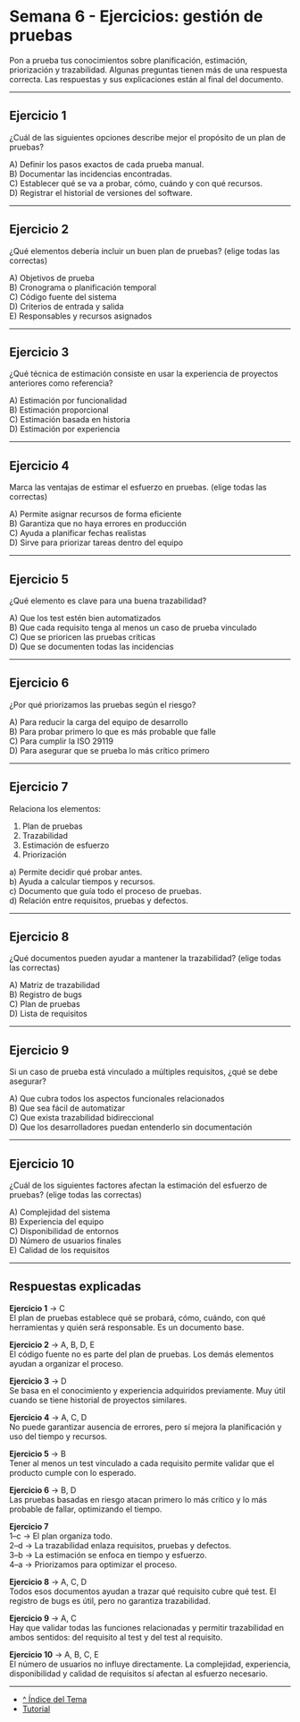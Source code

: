 # Semana 6 - Ejercicios: gestión de pruebas

Pon a prueba tus conocimientos sobre planificación, estimación, priorización y trazabilidad. Algunas preguntas tienen más de una respuesta correcta. Las respuestas y sus explicaciones están al final del documento.

---

## Ejercicio 1

¿Cuál de las siguientes opciones describe mejor el propósito de un plan de pruebas?

A) Definir los pasos exactos de cada prueba manual.  
B) Documentar las incidencias encontradas.  
C) Establecer qué se va a probar, cómo, cuándo y con qué recursos.  
D) Registrar el historial de versiones del software.

---

## Ejercicio 2

¿Qué elementos debería incluir un buen plan de pruebas? (elige todas las correctas)

A) Objetivos de prueba  
B) Cronograma o planificación temporal  
C) Código fuente del sistema  
D) Criterios de entrada y salida  
E) Responsables y recursos asignados

---

## Ejercicio 3

¿Qué técnica de estimación consiste en usar la experiencia de proyectos anteriores como referencia?

A) Estimación por funcionalidad  
B) Estimación proporcional  
C) Estimación basada en historia  
D) Estimación por experiencia

---

## Ejercicio 4

Marca las ventajas de estimar el esfuerzo en pruebas. (elige todas las correctas)

A) Permite asignar recursos de forma eficiente  
B) Garantiza que no haya errores en producción  
C) Ayuda a planificar fechas realistas  
D) Sirve para priorizar tareas dentro del equipo

---

## Ejercicio 5

¿Qué elemento es clave para una buena trazabilidad?

A) Que los test estén bien automatizados  
B) Que cada requisito tenga al menos un caso de prueba vinculado  
C) Que se prioricen las pruebas críticas  
D) Que se documenten todas las incidencias

---

## Ejercicio 6

¿Por qué priorizamos las pruebas según el riesgo?

A) Para reducir la carga del equipo de desarrollo  
B) Para probar primero lo que es más probable que falle  
C) Para cumplir la ISO 29119  
D) Para asegurar que se prueba lo más crítico primero

---

## Ejercicio 7

Relaciona los elementos:

1. Plan de pruebas  
2. Trazabilidad  
3. Estimación de esfuerzo  
4. Priorización  

a) Permite decidir qué probar antes.  
b) Ayuda a calcular tiempos y recursos.  
c) Documento que guía todo el proceso de pruebas.  
d) Relación entre requisitos, pruebas y defectos.

---

## Ejercicio 8

¿Qué documentos pueden ayudar a mantener la trazabilidad? (elige todas las correctas)

A) Matriz de trazabilidad  
B) Registro de bugs  
C) Plan de pruebas  
D) Lista de requisitos

---

## Ejercicio 9

Si un caso de prueba está vinculado a múltiples requisitos, ¿qué se debe asegurar?

A) Que cubra todos los aspectos funcionales relacionados  
B) Que sea fácil de automatizar  
C) Que exista trazabilidad bidireccional  
D) Que los desarrolladores puedan entenderlo sin documentación

---

## Ejercicio 10

¿Cuál de los siguientes factores afectan la estimación del esfuerzo de pruebas? (elige todas las correctas)

A) Complejidad del sistema  
B) Experiencia del equipo  
C) Disponibilidad de entornos  
D) Número de usuarios finales  
E) Calidad de los requisitos

---

## Respuestas explicadas

**Ejercicio 1** → C  
El plan de pruebas establece qué se probará, cómo, cuándo, con qué herramientas y quién será responsable. Es un documento base.

**Ejercicio 2** → A, B, D, E  
El código fuente no es parte del plan de pruebas. Los demás elementos ayudan a organizar el proceso.

**Ejercicio 3** → D  
Se basa en el conocimiento y experiencia adquiridos previamente. Muy útil cuando se tiene historial de proyectos similares.

**Ejercicio 4** → A, C, D  
No puede garantizar ausencia de errores, pero sí mejora la planificación y uso del tiempo y recursos.

**Ejercicio 5** → B  
Tener al menos un test vinculado a cada requisito permite validar que el producto cumple con lo esperado.

**Ejercicio 6** → B, D  
Las pruebas basadas en riesgo atacan primero lo más crítico y lo más probable de fallar, optimizando el tiempo.

**Ejercicio 7**  
1–c → El plan organiza todo.  
2–d → La trazabilidad enlaza requisitos, pruebas y defectos.  
3–b → La estimación se enfoca en tiempo y esfuerzo.  
4–a → Priorizamos para optimizar el proceso.

**Ejercicio 8** → A, C, D  
Todos esos documentos ayudan a trazar qué requisito cubre qué test. El registro de bugs es útil, pero no garantiza trazabilidad.

**Ejercicio 9** → A, C  
Hay que validar todas las funciones relacionadas y permitir trazabilidad en ambos sentidos: del requisito al test y del test al requisito.

**Ejercicio 10** → A, B, C, E  
El número de usuarios no influye directamente. La complejidad, experiencia, disponibilidad y calidad de requisitos sí afectan al esfuerzo necesario.

---

- [^ Índice del Tema](./readme.md)
- [Tutorial](./tutorial.md)
